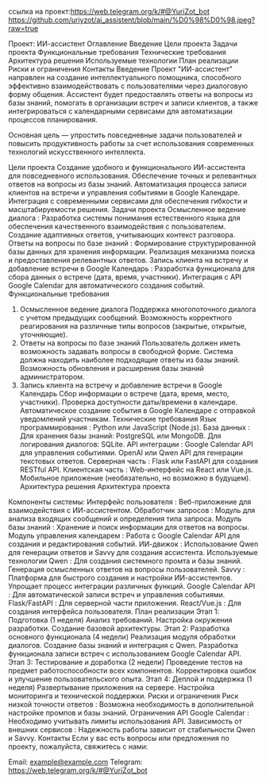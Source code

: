 ссылка на проект:https://web.telegram.org/k/#@YuriZot_bot
https://github.com/uriyzot/ai_assistent/blob/main/%D0%98%D0%98.jpeg?raw=true

Проект: ИИ-ассистент
Оглавление
Введение
Цели проекта
Задачи проекта
Функциональные требования
Технические требования
Архитектура решения
Используемые технологии
План реализации
Риски и ограничения
Контакты
Введение
Проект "ИИ-ассистент" направлен на создание интеллектуального помощника, способного эффективно взаимодействовать с пользователями через диалоговую форму общения. Ассистент будет предоставлять ответы на вопросы из базы знаний, помогать в организации встреч и записи клиентов, а также интегрироваться с календарными сервисами для автоматизации процессов планирования.

Основная цель — упростить повседневные задачи пользователей и повысить продуктивность работы за счет использования современных технологий искусственного интеллекта.

Цели проекта
Создание удобного и функционального ИИ-ассистента для повседневного использования.
Обеспечение точных и релевантных ответов на вопросы из базы знаний.
Автоматизация процесса записи клиентов на встречи и управления событиями в Google Календаре.
Интеграция с современными сервисами для обеспечения гибкости и масштабируемости решения.
Задачи проекта
Осмысленное ведение диалога :
Разработка системы понимания естественного языка для обеспечения качественного взаимодействия с пользователем.
Создание адаптивных ответов, учитывающих контекст разговора.
Ответы на вопросы по базе знаний :
Формирование структурированной базы данных для хранения информации.
Реализация механизма поиска и предоставления релевантных ответов.
Запись клиента на встречу и добавление встречи в Google Календарь :
Разработка функционала для сбора данных о встрече (дата, время, участники).
Интеграция с API Google Calendar для автоматического создания событий.
Функциональные требования
1. Осмысленное ведение диалога
Поддержка многопоточного диалога с учетом предыдущих сообщений.
Возможность корректного реагирования на различные типы вопросов (закрытые, открытые, уточняющие).
2. Ответы на вопросы по базе знаний
Пользователь должен иметь возможность задавать вопросы в свободной форме.
Система должна находить наиболее подходящие ответы из базы знаний.
Возможность обновления и расширения базы знаний администратором.
3. Запись клиента на встречу и добавление встречи в Google Календарь
Сбор информации о встрече (дата, время, место, участники).
Проверка доступности даты/времени в календаре.
Автоматическое создание события в Google Календаре с отправкой уведомлений участникам.
Технические требования
Язык программирования : Python или JavaScript (Node.js).
База данных :
Для хранения базы знаний: PostgreSQL или MongoDB.
Для логирования диалогов: SQLite.
API интеграции :
Google Calendar API для управления событиями.
OpenAI или Qwen API для генерации текстовых ответов.
Серверная часть :
Flask или FastAPI для создания RESTful API.
Клиентская часть :
Web-интерфейс на React или Vue.js.
Мобильное приложение (необязательно, но возможно в будущем).
Архитектура решения
Архитектура проекта

Компоненты системы:
Интерфейс пользователя :
Веб-приложение для взаимодействия с ИИ-ассистентом.
Обработчик запросов :
Модуль для анализа входящих сообщений и определения типа запроса.
Модуль базы знаний :
Хранение и поиск информации для ответов на вопросы.
Модуль управления календарем :
Работа с Google Calendar API для создания и редактирования событий.
ИИ-движок :
Использование Qwen для генерации ответов и Savvy для создания ассистента.
Используемые технологии
Qwen :
Для создания системного промта и базы знаний.
Генерация осмысленных ответов на вопросы пользователей.
Savvy :
Платформа для быстрого создания и настройки ИИ-ассистентов.
Упрощает процесс интеграции различных функций.
Google Calendar API :
Для автоматической записи встреч и управления событиями.
Flask/FastAPI :
Для серверной части приложения.
React/Vue.js :
Для создания интерфейса пользователя.
План реализации
Этап 1: Подготовка (1 неделя)
Анализ требований.
Настройка окружения разработки.
Создание базовой архитектуры.
Этап 2: Разработка основного функционала (4 недели)
Реализация модуля обработки диалогов.
Создание базы знаний и интеграция с Qwen.
Разработка функционала записи встреч с использованием Google Calendar API.
Этап 3: Тестирование и доработка (2 недели)
Проведение тестов на предмет работоспособности всех компонентов.
Корректировка ошибок и улучшение пользовательского опыта.
Этап 4: Деплой и поддержка (1 неделя)
Развертывание приложения на сервере.
Настройка мониторинга и технической поддержки.
Риски и ограничения
Риск низкой точности ответов :
Возможна необходимость в дополнительной настройке промпов и базы знаний.
Ограничения API Google Calendar :
Необходимо учитывать лимиты использования API.
Зависимость от внешних сервисов :
Надежность работы зависит от стабильности Qwen и Savvy.
Контакты
Если у вас есть вопросы или предложения по проекту, пожалуйста, свяжитесь с нами:

Email: example@example.com
Telegram: https://web.telegram.org/k/#@YuriZot_bot

